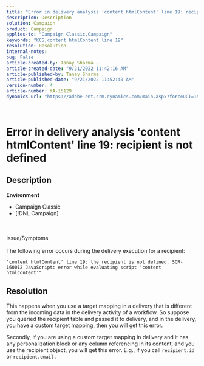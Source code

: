 ```yaml
---
title: "Error in delivery analysis 'content htmlContent' line 19: recipient is not defined"
description: Description
solution: Campaign
product: Campaign
applies-to: "Campaign Classic,Campaign"
keywords: "KCS,content htmlContent line 19"
resolution: Resolution
internal-notes: 
bug: False
article-created-by: Tanay Sharma .
article-created-date: "9/21/2022 11:42:16 AM"
article-published-by: Tanay Sharma .
article-published-date: "9/21/2022 11:52:40 AM"
version-number: 4
article-number: KA-15129
dynamics-url: "https://adobe-ent.crm.dynamics.com/main.aspx?forceUCI=1&pagetype=entityrecord&etn=knowledgearticle&id=c8f47070-a239-ed11-9db1-002248086735"

---
```

# Error in delivery analysis 'content htmlContent' line 19: recipient is not defined

## Description

<b>Environment</b>
- Campaign Classic
- [!DNL Campaign]



<br><br>Issue/Symptoms<br><br>
The following error occurs during the delivery execution for a recipient:

```
'content htmlContent' line 19: the recipient is not defined. SCR-160012 JavaScript: error while evaluating script 'content htmlContent'"
```


## Resolution


This happens when you use a target mapping in a delivery that is different from the incoming data in the delivery activity of a workflow. So suppose you queried the recipient table and passed it to delivery, and in the delivery, you have a custom target mapping, then you will get this error.

Secondly, if you are using a custom target mapping in delivery and it has any personalization block or any column referencing in its content, and you use the recipient object, you will get this error. E.g., if you call `recipient.id` or `recipient.email.`

